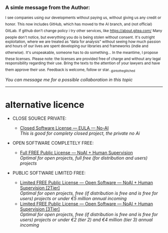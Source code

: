 
### A simle message from the Author:

<sub>I see companies using our developments without paying us, without giving us any credit or honor.</sub>
<sub>This now includes GitHub, which has moved to the AI branch, and (not official) GitLab.</sub>
<sub>If github don't change policy i try other services, like https://about.gitea.com/</sub>
<sub>Many people don't notice, but everything you do is being stolen without consent.</sub>
<sub>It's outright exploitation, where we are treated as “data for analysis” without seeing how much passion and hours of our lives are spent developing our libraries and frameworks (indie and otherwise).</sub>
<sub>It's unspeakable, someone has to do something... In the meantime, I propose these licenses.</sub>
<sub>Please note: the licenses are provided free of charge and without any legal responsibility regarding their use. Bring the texts to the attention of your lawyers and have them approve their use.</sub>
<sub>Feedback is welcome, follow or star.
<sub>@intotheglitched</sub>

_You can message me for a possible collaboration in this topic_

---

# alternative licence


- CLOSE SOURCE PRIVATE:
  - [Closed Software License —  EULA — No-AI](https://github.com/intotheglitched/licence-vs-ai/blob/main/Closed%20Software%20License%20%E2%80%94%20%20EULA%20%E2%80%94%20No-AI.md)<br>_This is good for complety closed project, the private no Ai_

- OPEN SOFTWARE COMPLETELY FREE:
  - [Full FREE Public License — NoAI + Human Supervision](https://github.com/intotheglitched/licence-vs-ai/blob/main/Full%20FREE%20Public%20License%20%E2%80%94%20Open%20software%20%E2%80%94%20%20NoAI%20%2B%20Human%20Supervision.md)<br>_Optimal for open projects, full free (for distribution and users) projects_

- PUBLIC SOFTWARE LIMITED FREE:
  - [Limited FREE Public License — Open Software — NoAI + Human Supervision [2Tier]](https://github.com/intotheglitched/licence-vs-ai/blob/main/Limited%20FREE%20Public%20License%20%E2%80%94%20Open%20Software%20%E2%80%94%20NoAI%20+%20Human%20Supervision%20%5B2tier%5D.md)<br>_Optimal for open projects, free (if distribution is free and is free for users) projects or under €5 million annual incoming_
  - [Limited FREE Public License — Open Software — NoAI + Human Supervision [3Tier]](https://github.com/intotheglitched/licence-vs-ai/blob/main/Limited%20FREE%20Public%20License%20%E2%80%94%20Open%20Software%20%E2%80%94%20NoAI%20%2B%20Human%20Supervision%20%5B3Tier%5D.md)<br>_Optimal for open projects, free (if distribution is free and is free for users) projects or under €2 (tier 2) and €4 million (tier 3) annual incoming_
